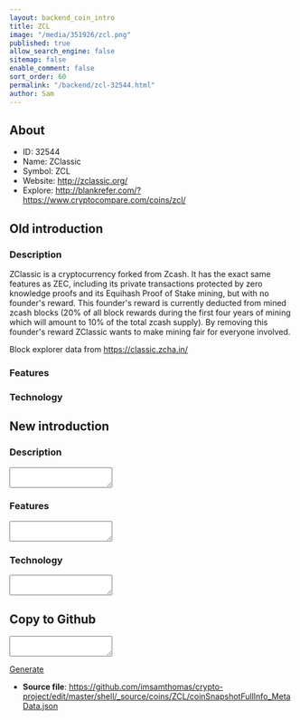 ```yaml
---
layout: backend_coin_intro
title: ZCL
image: "/media/351926/zcl.png"
published: true
allow_search_engine: false
sitemap: false
enable_comment: false
sort_order: 60
permalink: "/backend/zcl-32544.html"
author: Sam
---
```


## About

- ID: 32544
- Name: ZClassic
- Symbol: ZCL
- Website: http://zclassic.org/
- Explore: http://blankrefer.com/?https://www.cryptocompare.com/coins/zcl/


## Old introduction

### Description

<p>ZClassic is a cryptocurrency forked from Zcash. It has the exact same features as ZEC, including its private transactions protected by zero knowledge proofs and its Equihash Proof of Stake mining, but with no founder&#39;s reward. This founder&#39;s reward is currently deducted from mined zcash blocks (20% of all block rewards during the first four years of mining which will amount to 10% of the total zcash supply). By removing this founder&#39;s reward ZClassic wants to make mining fair for everyone involved.</p><p><span>Block explorer data from <a href="https://classic.zcha.in/" target="_blank">https://classic.zcha.in/</a></span></p>

### Features


### Technology




## New introduction


### Description
<textarea id="meta_description" name="description"></textarea>

### Features
<textarea id="meta_features" name="features"></textarea>

### Technology
<textarea id="meta_technology" name="technology"></textarea>


## Copy to Github

<textarea id="coinsnapshotfullinfo_metadata"></textarea>

<a href="#gen" onclick="generateMetaDatJson()">Generate</a>

- **Source file**: <a href="https://github.com/imsamthomas/crypto-project/edit/master/shell/_source/coins/ZCL/coinSnapshotFullInfo_MetaData.json">https://github.com/imsamthomas/crypto-project/edit/master/shell/_source/coins/ZCL/coinSnapshotFullInfo_MetaData.json</a>

